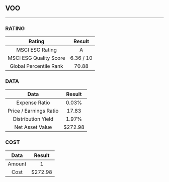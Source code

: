 ## VOO
----
### RATING

|Rating|Result|
|:----:|:---:|
|MSCI ESG Rating|A|
|MSCI ESG Quality Score|6.36 / 10|
|Global Percentile Rank|70.88|

### DATA

|Data|Result|
|:----:|:---:|
|Expense Ratio|0.03%|
|Price / Earnings Ratio|17.83|
|Distribution Yield|1.97%|
|Net Asset Value|$272.98|

### COST

|Data|Result|
|:----:|:---:|
|Amount|1|
|Cost|$272.98|
